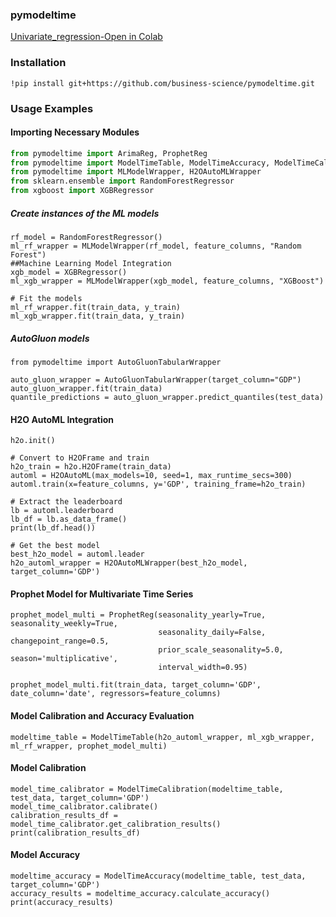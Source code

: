 ### pymodeltime
[Univariate_regression-Open in Colab](https://colab.research.google.com/drive/1CK6Zu_4lBYTkihyEQ1U_4wiViw2qjFBr?usp=sharing)

### Installation


```
!pip install git+https://github.com/business-science/pymodeltime.git
```

### Usage Examples

#### Importing Necessary Modules

```python
from pymodeltime import ArimaReg, ProphetReg
from pymodeltime import ModelTimeTable, ModelTimeAccuracy, ModelTimeCalibration, ModelTimeForecast, ModelTimeRefit
from pymodeltime import MLModelWrapper, H2OAutoMLWrapper
from sklearn.ensemble import RandomForestRegressor
from xgboost import XGBRegressor
```

##### Create instances of the ML models 
```
rf_model = RandomForestRegressor()
ml_rf_wrapper = MLModelWrapper(rf_model, feature_columns, "Random Forest")
##Machine Learning Model Integration
xgb_model = XGBRegressor()
ml_xgb_wrapper = MLModelWrapper(xgb_model, feature_columns, "XGBoost")

# Fit the models
ml_rf_wrapper.fit(train_data, y_train)
ml_xgb_wrapper.fit(train_data, y_train)
```
#####  AutoGluon models 
```
from pymodeltime import AutoGluonTabularWrapper

auto_gluon_wrapper = AutoGluonTabularWrapper(target_column="GDP")
auto_gluon_wrapper.fit(train_data)
quantile_predictions = auto_gluon_wrapper.predict_quantiles(test_data)
```
#### H2O AutoML Integration


```
h2o.init()

# Convert to H2OFrame and train
h2o_train = h2o.H2OFrame(train_data)
automl = H2OAutoML(max_models=10, seed=1, max_runtime_secs=300)
automl.train(x=feature_columns, y='GDP', training_frame=h2o_train)

# Extract the leaderboard
lb = automl.leaderboard
lb_df = lb.as_data_frame()
print(lb_df.head())

# Get the best model
best_h2o_model = automl.leader
h2o_automl_wrapper = H2OAutoMLWrapper(best_h2o_model, target_column='GDP')
```

#### Prophet Model for Multivariate Time Series
```
prophet_model_multi = ProphetReg(seasonality_yearly=True, seasonality_weekly=True,
                                 seasonality_daily=False, changepoint_range=0.5,
                                 prior_scale_seasonality=5.0, season='multiplicative',
                                 interval_width=0.95)

prophet_model_multi.fit(train_data, target_column='GDP', date_column='date', regressors=feature_columns)
```
#### Model Calibration and Accuracy Evaluation
```
modeltime_table = ModelTimeTable(h2o_automl_wrapper, ml_xgb_wrapper, ml_rf_wrapper, prophet_model_multi)
```
#### Model Calibration
```
model_time_calibrator = ModelTimeCalibration(modeltime_table, test_data, target_column='GDP')
model_time_calibrator.calibrate()
calibration_results_df = model_time_calibrator.get_calibration_results()
print(calibration_results_df)
```
#### Model Accuracy
```
modeltime_accuracy = ModelTimeAccuracy(modeltime_table, test_data, target_column='GDP')
accuracy_results = modeltime_accuracy.calculate_accuracy()
print(accuracy_results)

```
